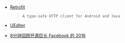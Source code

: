 * [Retrofit](http://square.github.io/retrofit/)
  > `A type-safe HTTP client for Android and Java`

* [UEditer](http://ueditor.baidu.com/website/index.html)

* [8分钟回顾开源巨头 Facebook 的 2016](https://my.oschina.net/mrtudou/blog/814590)
